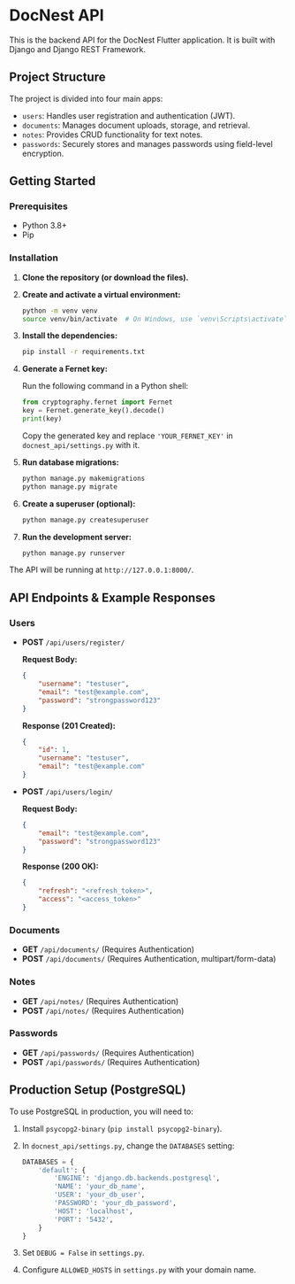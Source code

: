 # DocNest API

This is the backend API for the DocNest Flutter application. It is built with Django and Django REST Framework.

## Project Structure

The project is divided into four main apps:

- `users`: Handles user registration and authentication (JWT).
- `documents`: Manages document uploads, storage, and retrieval.
- `notes`: Provides CRUD functionality for text notes.
- `passwords`: Securely stores and manages passwords using field-level encryption.

## Getting Started

### Prerequisites

- Python 3.8+
- Pip

### Installation

1.  **Clone the repository (or download the files).**

2.  **Create and activate a virtual environment:**

    ```bash
    python -m venv venv
    source venv/bin/activate  # On Windows, use `venv\Scripts\activate`
    ```

3.  **Install the dependencies:**

    ```bash
    pip install -r requirements.txt
    ```

4.  **Generate a Fernet key:**

    Run the following command in a Python shell:

    ```python
    from cryptography.fernet import Fernet
    key = Fernet.generate_key().decode()
    print(key)
    ```

    Copy the generated key and replace `'YOUR_FERNET_KEY'` in `docnest_api/settings.py` with it.

5.  **Run database migrations:**

    ```bash
    python manage.py makemigrations
    python manage.py migrate
    ```

6.  **Create a superuser (optional):**

    ```bash
    python manage.py createsuperuser
    ```

7.  **Run the development server:**

    ```bash
    python manage.py runserver
    ```

The API will be running at `http://127.0.0.1:8000/`.

## API Endpoints & Example Responses

### Users

-   **POST** `/api/users/register/`

    **Request Body:**

    ```json
    {
        "username": "testuser",
        "email": "test@example.com",
        "password": "strongpassword123"
    }
    ```

    **Response (201 Created):**

    ```json
    {
        "id": 1,
        "username": "testuser",
        "email": "test@example.com"
    }
    ```

-   **POST** `/api/users/login/`

    **Request Body:**

    ```json
    {
        "email": "test@example.com",
        "password": "strongpassword123"
    }
    ```

    **Response (200 OK):**

    ```json
    {
        "refresh": "<refresh_token>",
        "access": "<access_token>"
    }
    ```

### Documents

-   **GET** `/api/documents/` (Requires Authentication)
-   **POST** `/api/documents/` (Requires Authentication, multipart/form-data)

### Notes

-   **GET** `/api/notes/` (Requires Authentication)
-   **POST** `/api/notes/` (Requires Authentication)

### Passwords

-   **GET** `/api/passwords/` (Requires Authentication)
-   **POST** `/api/passwords/` (Requires Authentication)

## Production Setup (PostgreSQL)

To use PostgreSQL in production, you will need to:

1.  Install `psycopg2-binary` (`pip install psycopg2-binary`).
2.  In `docnest_api/settings.py`, change the `DATABASES` setting:

    ```python
    DATABASES = {
        'default': {
            'ENGINE': 'django.db.backends.postgresql',
            'NAME': 'your_db_name',
            'USER': 'your_db_user',
            'PASSWORD': 'your_db_password',
            'HOST': 'localhost',
            'PORT': '5432',
        }
    }
    ```

3.  Set `DEBUG = False` in `settings.py`.
4.  Configure `ALLOWED_HOSTS` in `settings.py` with your domain name.
